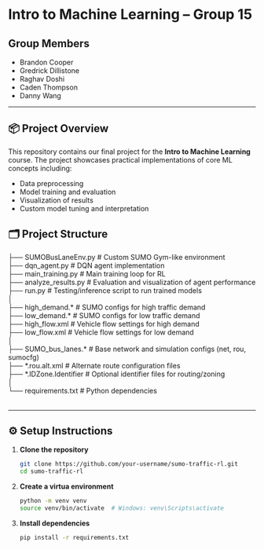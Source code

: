 # Intro to Machine Learning – Group 15

## Group Members
- Brandon Cooper  
- Gredrick Dillistone  
- Raghav Doshi  
- Caden Thompson  
- Danny Wang  

---

## 📦 Project Overview

This repository contains our final project for the **Intro to Machine Learning** course. The project showcases practical implementations of core ML concepts including:
- Data preprocessing
- Model training and evaluation
- Visualization of results
- Custom model tuning and interpretation

## 🗂️ Project Structure
├── SUMOBusLaneEnv.py            # Custom SUMO Gym-like environment<br>
├── dqn_agent.py                  # DQN agent implementation<br>
├── main_training.py              # Main training loop for RL<br>
├── analyze_results.py            # Evaluation and visualization of agent performance<br>
├── run.py                        # Testing/inference script to run trained models<br>
│<br>
├── high_demand.*                 # SUMO configs for high traffic demand<br>
├── low_demand.*                  # SUMO configs for low traffic demand<br>
├── high_flow.xml                 # Vehicle flow settings for high demand<br>
├── low_flow.xml                  # Vehicle flow settings for low demand<br>
│<br>
├── SUMO_bus_lanes.*              # Base network and simulation configs (net, rou, sumocfg)<br>
├── *.rou.alt.xml                 # Alternate route configuration files<br>
├── *.IDZone.Identifier           # Optional identifier files for routing/zoning<br>
│<br>
└── requirements.txt              # Python dependencies<br><br>




---

## ⚙️ Setup Instructions

1. **Clone the repository**  
   ```bash
   git clone https://github.com/your-username/sumo-traffic-rl.git
   cd sumo-traffic-rl
   ```
2. **Create a virtua environment**
   ```bash
   python -m venv venv
   source venv/bin/activate  # Windows: venv\Scripts\activate
   ```
3. **Install dependencies**
    ```bash
    pip install -r requirements.txt
    ```
